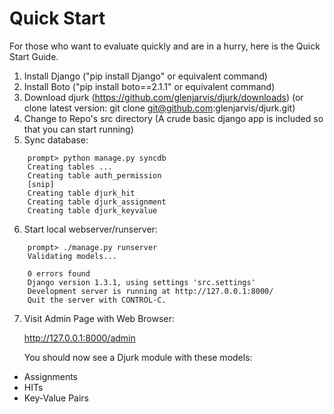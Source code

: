 Quick Start
===========
For those who want to evaluate quickly and are in a hurry, here is the Quick
Start Guide.

1. Install Django ("pip install Django" or equivalent command)
2. Install Boto ("pip install boto==2.1.1" or equivalent command)
3. Download djurk (https://github.com/glenjarvis/djurk/downloads)
   (or clone latest version: git clone git@github.com:glenjarvis/djurk.git)
4. Change to Repo's src directory
   (A crude basic django app is included so that you can start running)
5. Sync database:
``` 
    prompt> python manage.py syncdb
    Creating tables ...
    Creating table auth_permission
    [snip]
    Creating table djurk_hit
    Creating table djurk_assignment
    Creating table djurk_keyvalue
```
6. Start local webserver/runserver:

```
    prompt> ./manage.py runserver
    Validating models...

    0 errors found
    Django version 1.3.1, using settings 'src.settings'
    Development server is running at http://127.0.0.1:8000/
    Quit the server with CONTROL-C.
```


7. Visit Admin Page with Web Browser:


   http://127.0.0.1:8000/admin

   You should now see a Djurk module with these models:

* Assignments
* HITs
* Key-Value Pairs
